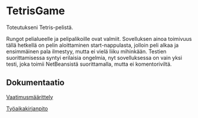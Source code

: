 # TetrisGame

Toteutukseni Tetris-pelistä. 

Rungot pelialueelle ja pelipalikoille ovat valmiit. Sovelluksen ainoa toimivuus tällä hetkellä on pelin aloittaminen start-nappulasta, jolloin peli alkaa ja ensimmäinen pala ilmestyy, mutta ei vielä liiku mihinkään. Testien suorittamisessa syntyi erilaisia ongelmia, nyt sovelluksessa on vain yksi testi, joka toimii NetBeansistä suorittamalla, mutta ei komentoriviltä.


## Dokumentaatio

[Vaatimusmäärittely](https://github.com/Saukka/ot-harjoitustyo/blob/master/dokumentaatio/vaatimusmaarittely.md)

[Työaikakirjanpito](https://github.com/Saukka/ot-harjoitustyo/blob/master/dokumentaatio/työaikakirjanpito.md) 

